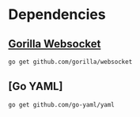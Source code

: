 # Dependencies

## [Gorilla Websocket](https://github.com/gorilla/websocket)

```bash
go get github.com/gorilla/websocket
```

## [Go YAML]

```bash
go get github.com/go-yaml/yaml
```
